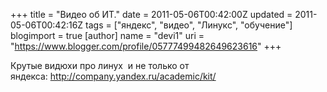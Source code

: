 +++
title = "Видео об ИТ."
date = 2011-05-06T00:42:00Z
updated = 2011-05-06T00:42:16Z
tags = ["яндекс", "видео", "Линукс", "обучение"]
blogimport = true 
[author]
	name = "devi1"
	uri = "https://www.blogger.com/profile/05777499482649623616"
+++

Крутые видюхи про линух &nbsp;и не только от яндекса:&nbsp;<a href="http://company.yandex.ru/academic/kit/">http://company.yandex.ru/academic/kit/</a>
